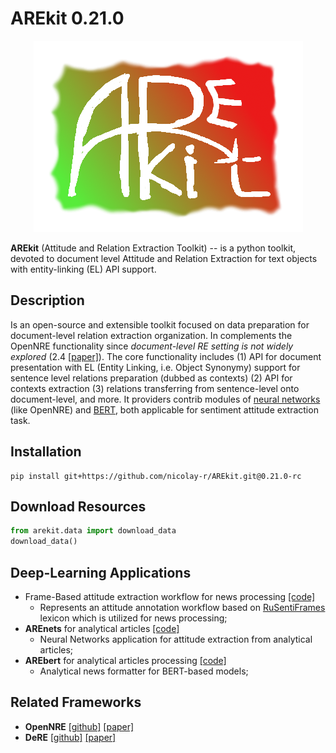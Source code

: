 # AREkit 0.21.0

<p align="center">
    <img src="logo.png"/>
</p>

**AREkit** (Attitude and Relation Extraction Toolkit) -- is a python toolkit, devoted to 
document level Attitude and Relation Extraction for text objects with entity-linking (EL) API support.

## Description

Is an open-source and extensible toolkit focused on data preparation for document-level relation extraction organization. 
In complements the OpenNRE functionality since *document-level RE setting is not widely explored* (2.4 [[paper]](https://aclanthology.org/D19-3029.pdf)).
The core functionality includes 
(1) API for document presentation with EL (Entity Linking, i.e. Object Synonymy) support 
for sentence level relations preparation (dubbed as contexts)
(2) API for contexts extraction
(3) relations transferring from sentence-level onto document-level, and more.
It providers contrib modules of 
[neural networks](https://github.com/nicolay-r/AREkit/tree/0.21.0-rc/contrib/networks) (like OpenNRE) and 
[BERT](https://github.com/nicolay-r/AREkit/tree/0.21.0-rc/contrib/bert),
both applicable for sentiment attitude extraction task.

## Installation 

```
pip install git+https://github.com/nicolay-r/AREkit.git@0.21.0-rc
```

## Download Resources
```python
from arekit.data import download_data
download_data()
```

## Deep-Learning Applications

* Frame-Based attitude extraction workflow for news processing [[code]](https://github.com/nicolay-r/frame-based-attitude-extraction-workflow)
    * Represents an attitude annotation workflow based on [RuSentiFrames](https://github.com/nicolay-r/RuSentiFrames) lexicon which is utilized for news processing;
* **AREnets** for analytical articles [[code]](https://github.com/nicolay-r/neural-networks-for-attitude-extraction/tree/0.21.0)
    * Neural Networks application for attitude extraction from analytical articles;
* **AREbert** for analytical articles processing [[code]](https://github.com/nicolay-r/bert-utils-for-attitude-extraction/tree/0.21.0)
    * Analytical news formatter for BERT-based models;

## Related Frameworks

*  **OpenNRE** [[github]](https://github.com/thunlp/OpenNRE) [[paper]](https://aclanthology.org/D19-3029.pdf)
*  **DeRE** [[github]](https://github.com/ims-tcl/DeRE) [[paper]](https://aclanthology.org/D18-2008/)
